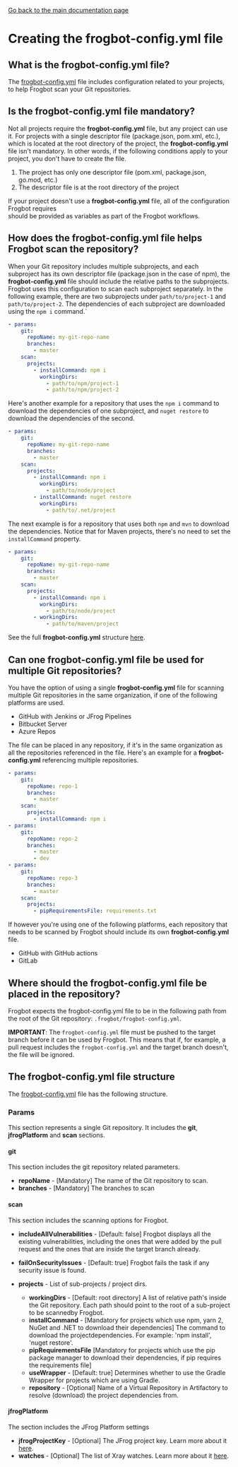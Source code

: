 [Go back to the main documentation page](https://github.com/jfrog/frogbot)

# Creating the frogbot-config.yml file

## What is the frogbot-config.yml file?
The [frogbot-config.yml](templates/.frogbot/frogbot-config.yml) file includes configuration related to your projects, to help Frogbot scan your Git repositories.

## Is the frogbot-config.yml file mandatory?
Not all projects require the **frogbot-config.yml** file, but any project can use it.
For projects with a single descriptor file (package.json, pom.xml, etc.), which is located 
at the root directory of the project, the **frogbot-config.yml** file isn't mandatory.
In other words, if the following conditions apply to your project, you don't have to create the file. 

1. The project has only one descriptor file (pom.xml, package.json, go.mod, etc.) 
2. The descriptor file is at the root directory of the project 

If your project doesn't use a **frogbot-config.yml** file, all of the configuration Frogbot requires  
should be provided as variables as part of the Frogbot workflows.

## How does the frogbot-config.yml file helps Frogbot scan the repository?
When your Git repository includes multiple subprojects, and each subproject has its own descriptor file (package.json in the case of npm), the **frogbot-config.yml** file should 
include the relative paths to the subprojects. Frogbot uses this configuration to scan each subproject separately. 
In the following example, there are two subprojects under `path/to/project-1` and `path/to/project-2`.
The dependencies of each subproject are downloaded using the `npm i` command.`  
```yaml
- params:
    git:
      repoName: my-git-repo-name
      branches:
        - master
    scan:
      projects:
        - installCommand: npm i
          workingDirs:
            - path/to/npm/project-1
            - path/to/npm/project-2
```

Here's another example for a repository that uses the `npm i` command to download the dependencies of one subproject, and `nuget restore` to download the dependencies of the second.
```yaml
- params:
    git:
      repoName: my-git-repo-name
      branches:
        - master
    scan:
      projects:
        - installCommand: npm i
          workingDirs:
            - path/to/node/project
        - installCommand: nuget restore
          workingDirs:
            - path/to/.net/project
```

The next example is for a repository that uses both `npm` and `mvn` to download the dependencies.
Notice that for Maven projects, there's no need to set the `installCommand` property.
```yaml
- params:
    git:
      repoName: my-git-repo-name
      branches:
        - master
    scan:
      projects:
        - installCommand: npm i
          workingDirs:
            - path/to/node/project
        - workingDirs:
            - path/to/maven/project
```

See the full **frogbot-config.yml** structure [here](templates/.frogbot/frogbot-config.yml).

## Can one frogbot-config.yml file be used for multiple Git repositories?
You have the option of using a single **frogbot-config.yml** file for scanning multiple Git repositories in the same organization, if one of the following platforms are used.
- GitHub with Jenkins or JFrog Pipelines
- Bitbucket Server
- Azure Repos

The file can be placed in any repository, if it's in the same organization as all the repositories referenced in the file. 
Here's an example for a **frogbot-config.yml** referencing multiple repositories.
```yaml
- params:
    git:
      repoName: repo-1
      branches:
        - master
    scan:
      projects:
        - installCommand: npm i
- params:
    git:
      repoName: repo-2
      branches:
        - master
        - dev
- params:
    git:
      repoName: repo-3
      branches:
        - master
    scan:
      projects:
        - pipRequirementsFile: requirements.txt
```

If however you're using one of the following platforms, each repository that needs to be scanned by Frogbot should include its own **frogbot-config.yml** file.
- GitHub with GitHub actions
- GitLab

## Where should the frogbot-config.yml file be placed in the repository?
Frogbot expects the frogbot-config.yml file to be in the following path from the root of the Git repository: `.frogbot/frogbot-config.yml`.

**IMPORTANT**: The `frogbot-config.yml` file must be pushed to the target branch before it can be used by Frogbot. This means that if, for example, a pull request includes the `frogbot-config.yml` and the target branch doesn't, the file will be ignored.

## The frogbot-config.yml file structure

The [frogbot-config.yml](templates/.frogbot/frogbot-config.yml) file has the following structure.

### Params

This section represents a single Git repository. It includes the **git**, **jfrogPlatform** and **scan** sections.

#### git

This section includes the git repository related parameters.

- **repoName** - [Mandatory] The name of the Git repository to scan.
- **branches** - [Mandatory] The branches to scan

#### scan

This section includes the scanning options for Frogbot.

- **includeAllVulnerabilities** - [Default: false] Frogbot displays all the existing vulnerabilities, including the ones that were added by the pull request and the ones that are inside the target branch already.

- **failOnSecurityIssues** - [Default: true] Frogbot fails the task if any security issue is found.
- **projects** - List of sub-projects / project dirs.
  - **workingDirs** - [Default: root directory] A list of relative path's inside the Git repository. Each path should point to the root of a sub-project to be scannedby Frogbot.
  - **installCommand** - [Mandatory for projects which use npm, yarn 2, NuGet and .NET to download their dependencies] The command to download the projectdependencies. For example: 'npm install', 'nuget restore'.
  - **pipRequirementsFile** [Mandatory for projects which use the pip package manager to download their dependencies, if pip requires the requirements file]
  - **useWrapper** - [Default: true] Determines whether to use the Gradle Wrapper for projects which are using Gradle.
  - **repository** - [Optional] Name of a Virtual Repository in Artifactory to resolve (download) the project dependencies from.

#### jfrogPlatform

The section includes the JFrog Platform settings

- **jfrogProjectKey** - [Optional] The JFrog project key. Learn more about it [here](https://www.jfrog.com/confluence/display/JFROG/Projects).
- **watches** - [Optional] The list of Xray watches. Learn more about it [here](https://www.jfrog.com/confluence/display/JFROG/Configuring+Xray+Watches).
